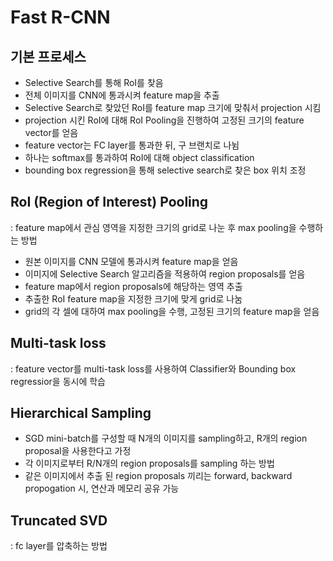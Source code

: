 # Fast R-CNN

## 기본 프로세스

- Selective Search를 통해 RoI를 찾음
- 전체 이미지를 CNN에 통과시켜 feature map을 추출
- Selective Search로 찾았던 RoI를 feature map 크기에 맞춰서 projection 시킴
- projection 시킨 RoI에 대해 RoI Pooling을 진행하여 고정된 크기의 feature vector를 얻음
- feature vector는 FC layer를 통과한 뒤, 구 브랜치로 나뉨
- 하나는 softmax를 통과하여 RoI에 대해 object classification
- bounding box regression을 통해 selective search로 찾은 box 위치 조정

## RoI (Region of Interest) Pooling

: feature map에서 관심 영역을 지정한 크기의 grid로 나눈 후 max pooling을 수행하는 방법

- 원본 이미지를 CNN 모델에 통과시켜 feature map을 얻음
- 이미지에 Selective Search 알고리즘을 적용하여 region proposals를 얻음
- feature map에서 region proposals에 해당하는 영역 추출
- 추출한 RoI feature map을 지정한 크기에 맞게 grid로 나눔
- grid의 각 셀에 대하여 max pooling을 수행, 고정된 크기의 feature map을 얻음

## Multi-task loss

: feature vector를 multi-task loss를 사용하여 Classifier와 Bounding box regressior을 동시에 학습

## Hierarchical Sampling

- SGD mini-batch를 구성할 때 N개의 이미지를 sampling하고, R개의 region proposal을 사용한다고 가정
- 각 이미지로부터 R/N개의 region proposals를 sampling 하는 방법
- 같은 이미지에서 추출 된 region proposals 끼리는 forward, backward propogation 시, 연산과 메모리 공유 가능

## Truncated SVD

: fc layer를 압축하는 방법
